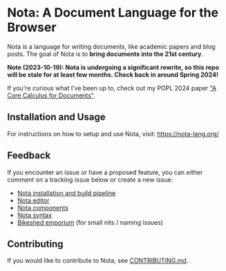 # Nota: A Document Language for the Browser

<!-- [![.github/workflows/ci.yaml](https://github.com/nota-lang/nota/actions/workflows/ci.yaml/badge.svg)](https://github.com/nota-lang/nota/actions/workflows/ci.yaml) -->

Nota is a language for writing documents, like academic papers and blog posts. The goal of Nota is to **bring documents into the 21st century**.

**Note (2023-10-19): Nota is undergoing a significant rewrite, so this repo will be stale for at least few months. Check back in around Spring 2024!**

If you're curious what I've been up to, check out my POPL 2024 paper ["A Core Calculus for Documents"](https://arxiv.org/abs/2310.04368).


## Installation and Usage

For instructions on how to setup and use Nota, visit: https://nota-lang.org/

## Feedback

If you encounter an issue or have a proposed feature, you can either comment on a tracking issue below or create a new issue: 
* [Nota installation and build pipeline](https://github.com/nota-lang/nota/issues/14)
* [Nota editor](https://github.com/nota-lang/nota/issues/11)
* [Nota components](https://github.com/nota-lang/nota/issues/12)
* [Nota syntax](https://github.com/nota-lang/nota/issues/10)
* [Bikeshed emporium](https://github.com/nota-lang/nota/issues/13) (for small nits / naming issues)

## Contributing

If you would like to contribute to Nota, see [CONTRIBUTING.md](https://github.com/nota-lang/nota/blob/master/CONTRIBUTING.md).
